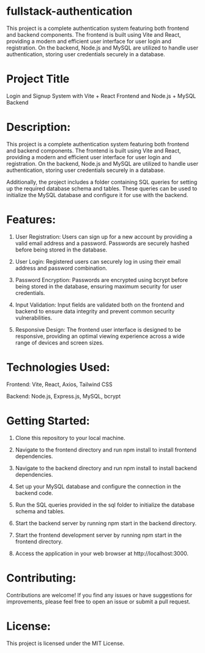# fullstack-authentication
This project is a complete authentication system featuring both frontend and backend components. The frontend is built using Vite and React, providing a modern and efficient user interface for user login and registration. On the backend, Node.js and MySQL are utilized to handle user authentication, storing user credentials securely in a database.

# Project Title

Login and Signup System with Vite + React Frontend and Node.js + MySQL Backend

# Description:

This project is a complete authentication system featuring both frontend and backend components. The frontend is built using Vite and React, providing a modern and efficient user interface for user login and registration. On the backend, Node.js and MySQL are utilized to handle user authentication, storing user credentials securely in a database.

Additionally, the project includes a folder containing SQL queries for setting up the required database schema and tables. These queries can be used to initialize the MySQL database and configure it for use with the backend.

# Features:

1) User Registration: Users can sign up for a new account by providing a valid email address and a password. Passwords are securely hashed before being stored in the database.

2) User Login: Registered users can securely log in using their email address and password combination.

3) Password Encryption: Passwords are encrypted using bcrypt before being stored in the database, ensuring maximum security for user credentials.

4) Input Validation: Input fields are validated both on the frontend and backend to ensure data integrity and prevent common security vulnerabilities.

5) Responsive Design: The frontend user interface is designed to be responsive, providing an optimal viewing experience across a wide range of devices and screen sizes.

# Technologies Used:

Frontend: Vite, React, Axios, Tailwind CSS

Backend: Node.js, Express.js, MySQL, bcrypt

# Getting Started:

1) Clone this repository to your local machine.

2) Navigate to the frontend directory and run npm install to install frontend dependencies.

3) Navigate to the backend directory and run npm install to install backend dependencies.

4) Set up your MySQL database and configure the connection in the backend code.

4) Run the SQL queries provided in the sql folder to initialize the database schema and tables.

6) Start the backend server by running npm start in the backend directory.

7) Start the frontend development server by running npm start in the frontend directory.

8) Access the application in your web browser at http://localhost:3000.

# Contributing:

Contributions are welcome! If you find any issues or have suggestions for improvements, please feel free to open an issue or submit a pull request.

# License:

This project is licensed under the MIT License.

